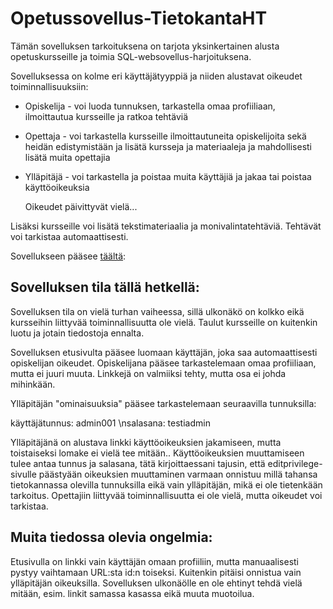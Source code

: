 # Opetussovellus-TietokantaHT

Tämän sovelluksen tarkoituksena on tarjota yksinkertainen alusta opetuskursseille ja toimia SQL-websovellus-harjoituksena. 

Sovelluksessa on kolme eri käyttäjätyyppiä ja niiden alustavat oikeudet toiminnallisuuksiin: 
* Opiskelija - voi luoda tunnuksen, tarkastella omaa profiiliaan, ilmoittautua kursseille ja ratkoa tehtäviä
* Opettaja - voi tarkastella kursseille ilmoittautuneita opiskelijoita sekä heidän edistymistään ja lisätä kursseja ja materiaaleja ja mahdollisesti lisätä muita     opettajia
* Ylläpitäjä - voi tarkastella ja poistaa muita käyttäjiä ja jakaa tai poistaa käyttöoikeuksia

  Oikeudet päivittyvät vielä...
  
Lisäksi kursseille voi lisätä tekstimateriaalia ja monivalintatehtäviä. Tehtävät voi tarkistaa automaattisesti.

Sovellukseen pääsee [täältä](https://tietokanta-opetussovellus.herokuapp.com/):


## Sovelluksen tila tällä hetkellä:

Sovelluksen tila on vielä turhan vaiheessa, sillä ulkonäkö on kolkko eikä kursseihin liittyvää toiminnallisuutta ole vielä. Taulut kursseille on kuitenkin luotu ja jotain tiedostoja ennalta. 

Sovelluksen etusivulta pääsee luomaan käyttäjän, joka saa automaattisesti opiskelijan oikeudet. Opiskelijana pääsee tarkastelemaan omaa profiiliaan, mutta ei juuri muuta. Linkkejä on valmiiksi tehty, mutta osa ei johda mihinkään.

Ylläpitäjän "ominaisuuksia" pääsee tarkastelemaan seuraavilla tunnuksilla:

käyttäjätunnus: admin001
\nsalasana: testiadmin

Ylläpitäjänä on alustava linkki käyttöoikeuksien jakamiseen, mutta toistaiseksi lomake ei vielä tee mitään.. Käyttöoikeuksien muuttamiseen tulee antaa tunnus ja salasana, tätä kirjoittaessani tajusin, että editprivilege-sivulle päästyään oikeuksien muuttaminen varmaan onnistuu millä tahansa tietokannassa olevilla tunnuksilla eikä vain ylläpitäjän, mikä ei ole tietenkään tarkoitus. Opettajiin liittyvää toiminnallisuutta ei ole vielä, mutta oikeudet voi tarkistaa. 

## Muita tiedossa olevia ongelmia:
Etusivulla on linkki vain käyttäjän omaan profiiliin, mutta manuaalisesti pystyy vaihtamaan URL:sta id:n toiseksi. Kuitenkin pitäisi onnistua vain ylläpitäjän oikeuksilla. 
Sovelluksen ulkonäölle en ole ehtinyt tehdä vielä mitään, esim. linkit samassa kasassa eikä muuta muotoilua.
